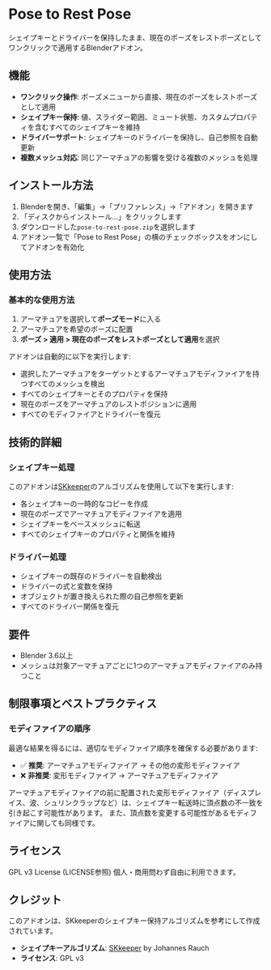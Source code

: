 # Pose to Rest Pose

シェイプキーとドライバーを保持したまま、現在のポーズをレストポーズとしてワンクリックで適用するBlenderアドオン。

## 機能

- **ワンクリック操作**: ポーズメニューから直接、現在のポーズをレストポーズとして適用
- **シェイプキー保持**: 値、スライダー範囲、ミュート状態、カスタムプロパティを含むすべてのシェイプキーを維持
- **ドライバーサポート**: シェイプキーのドライバーを保持し、自己参照を自動更新
- **複数メッシュ対応**: 同じアーマチュアの影響を受ける複数のメッシュを処理

## インストール方法

1. Blenderを開き、「編集」→「プリファレンス」→「アドオン」を開きます
2. 「ディスクからインストール...」をクリックします
3. ダウンロードした`pose-to-rest-pose.zip`を選択します
4. アドオン一覧で「Pose to Rest Pose」の横のチェックボックスをオンにしてアドオンを有効化

## 使用方法

### 基本的な使用方法
1. アーマチュアを選択して**ポーズモード**に入る
2. アーマチュアを希望のポーズに配置
3. **ポーズ > 適用 > 現在のポーズをレストポーズとして適用**を選択

アドオンは自動的に以下を実行します:
- 選択したアーマチュアをターゲットとするアーマチュアモディファイアを持つすべてのメッシュを検出
- すべてのシェイプキーとそのプロパティを保持
- 現在のポーズをアーマチュアのレストポジションに適用
- すべてのモディファイアとドライバーを復元

## 技術的詳細

### シェイプキー処理
このアドオンは[SKkeeper](https://github.com/smokejohn/SKkeeper)のアルゴリズムを使用して以下を実行します:
- 各シェイプキーの一時的なコピーを作成
- 現在のポーズでアーマチュアモディファイアを適用
- シェイプキーをベースメッシュに転送
- すべてのシェイプキーのプロパティと関係を維持

### ドライバー処理
- シェイプキーの既存のドライバーを自動検出
- ドライバーの式と変数を保持
- オブジェクトが置き換えられた際の自己参照を更新
- すべてのドライバー関係を復元

## 要件

- Blender 3.6以上
- メッシュは対象アーマチュアごとに1つのアーマチュアモディファイアのみ持つこと

## 制限事項とベストプラクティス

### モディファイアの順序
最適な結果を得るには、適切なモディファイア順序を確保する必要があります:
- ✅ **推奨**: アーマチュアモディファイア → その他の変形モディファイア
- ❌ **非推奨**: 変形モディファイア → アーマチュアモディファイア

アーマチュアモディファイアの前に配置された変形モディファイア（ディスプレイス、波、シュリンクラップなど）は、シェイプキー転送時に頂点数の不一致を引き起こす可能性があります。
また、頂点数を変更する可能性があるモディファイアに関しても同様です。

## ライセンス

GPL v3 License (LICENSE参照) 個人・商用問わず自由に利用できます。

## クレジット

このアドオンは、SKkeeperのシェイプキー保持アルゴリズムを参考にして作成されています。

- **シェイプキーアルゴリズム**: [SKkeeper](https://github.com/smokejohn/SKkeeper) by Johannes Rauch
- **ライセンス**: GPL v3
